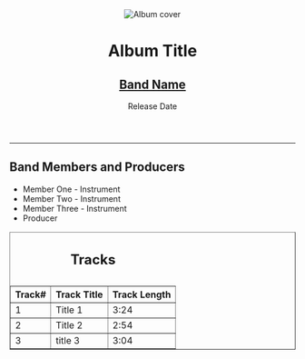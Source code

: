 <!DOCTYPE html>
<html>

<head>
  <title> Album Page </title>
</head>


<!--<style type="text/css">
  header{
    text-align: center;
  }
  h1{
    margin-top: 0px; 
    margin-bottom: 0px;
    margin-left: 0px;
    margin-right: 0px;
    padding-top: 0px;
    padding-bottom: 0px;
    padding-left: 0px;
    padding-right: 0px;
    /*border: 1px solid black;*/
  }
  h2{
    margin-top: 0px;
    margin-bottom: 0px;
    /*border: 1px solid green;*/
  }
  section h2{
    text-align: center;
  }
  table{
    text-align: center;
    border: 1px solid black;
    border-spacing: 0px;
  }
  th{
    background-color: gray;
  }
  
  table caption h2{
    margin-bottom:10px;
  }
</style>-->

<body>
  <header>
    <img src="https://en.wikipedia.org/wiki/...Baby_One_More_Time_(album)#/media/File:..._Baby_One_More_Time_(album).png:" alt="Album cover" />
    <h1> Album Title</h1>
    <h2>
      <a href="https://en.wikipedia.org/wiki/...Baby_One_More_Time_(album)">Band Name</a>
    </h2>
    <div>
      Release Date
    </div>
    
  </header>
  <hr>
  <section>
    <h2>  Band Members and Producers </h2>
    <ul>
      <li>Member One - Instrument</li>
      <li>Member Two - Instrument</li>
      <li>Member Three - Instrument</li>
      <li>Producer</li>
    </ul>
    
  </section>
  <table border="1" width="100%">
    <caption> <h2>Tracks</h2> </caption>
    <tr>
      <th> Track# </th>
      <th> Track Title </th>
      <th> Track Length </th>
    </tr>
    <tr>
      <td> 1 </td>
      <td> Title 1 </td>
      <td> 3:24 </td>
    </tr>
    <tr>
      <td> 2 </td>
      <td> Title 2 </td>
      <td> 2:54 </td>
    </tr>
    <tr>
      <td> 3 </td>
      <td> title 3 </td>
      <td> 3:04 </td>
    </tr>
  </table>
</body>

</html>
